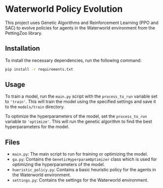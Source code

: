 # Waterworld Policy Evolution

This project uses Genetic Algorithms and Reinforcement Learning (PPO and SAC) to evolve policies for agents in the Waterworld environment from the PettingZoo library.

## Installation

To install the necessary dependencies, run the following command:

```sh
pip install -r requirements.txt
```

## Usage

To train a model, run the `main.py` script with the `process_to_run` variable set to `'train'`. This will train the model using the specified settings and save it to the `models/train` directory.

To optimize the hyperparameters of the model, set the `process_to_run` variable to `'optimize'`. This will run the genetic algorithm to find the best hyperparameters for the model.

## Files

- `main.py`: The main script to run for training or optimizing the model.
- `ga.py`: Contains the `GeneticHyperparamOptimizer` class which is used for optimizing the hyperparameters of the model.
- `hueristic_policy.py`: Contains a basic heuristic policy for the agents in the Waterworld environment.
- `settings.py`: Contains the settings for the Waterworld environment.
